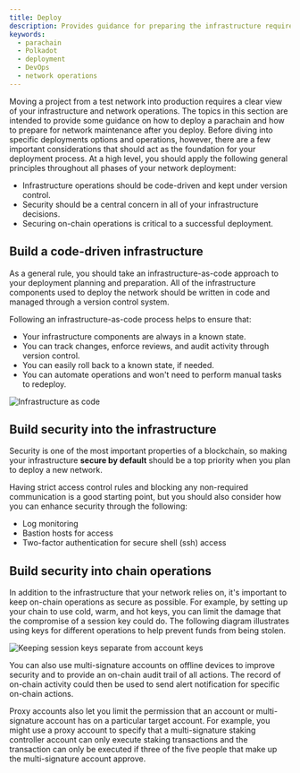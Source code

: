 ```yaml
---
title: Deploy
description: Provides guidance for preparing the infrastructure required to deploy a parachain network.
keywords:
  - parachain
  - Polkadot
  - deployment
  - DevOps
  - network operations
---
```


Moving a project from a test network into production requires a clear view of your infrastructure and network operations.
The topics in this section are intended to provide some guidance on how to deploy a parachain and how to prepare for network maintenance after you deploy.
Before diving into specific deployments options and operations, however, there are a few important considerations that should act as the foundation for your deployment process.
At a high level, you should apply the following general principles throughout all phases of your network deployment:

- Infrastructure operations should be code-driven and kept under version control.
- Security should be a central concern in all of your infrastructure decisions.
- Securing on-chain operations is critical to a successful deployment.

## Build a code-driven infrastructure

As a general rule, you should take an infrastructure-as-code approach to your deployment planning and preparation.
All of the infrastructure components used to deploy the network should be written in code and managed through a version control system.

Following an infrastructure-as-code process helps to ensure that:

- Your infrastructure components are always in a known state.
- You can track changes, enforce reviews, and audit activity through version control.
- You can easily roll back to a known state, if needed.
- You can automate operations and won't need to perform manual tasks to redeploy.

![Infrastructure as code](/media/images/docs/deploy-infra.png)

## Build security into the infrastructure

Security is one of the most important properties of a blockchain, so making your infrastructure **secure by default** should be a top priority when you plan to deploy a new network.

Having strict access control rules and blocking any non-required communication is a good starting point, but you should also consider how you can enhance security through the following:

- Log monitoring
- Bastion hosts for access
- Two-factor authentication for secure shell (ssh) access

## Build security into chain operations

In addition to the infrastructure that your network relies on, it's important to keep on-chain operations as secure as possible.
For example, by setting up your chain to use cold, warm, and hot keys, you can limit the damage that the compromise of a session key could do.
The following diagram illustrates using keys for different operations to help prevent funds from being stolen.

![Keeping session keys separate from account keys](/media/images/docs/deploy-cold-warm-hot-keys.png)

You can also use multi-signature accounts on offline devices to improve security and to provide an on-chain audit trail of all actions.
The record of on-chain activity could then be used to send alert notification for specific on-chain actions.

Proxy accounts also let you limit the permission that an account or multi-signature account has on a particular target account.
For example, you might use a proxy account to specify that a multi-signature staking controller account can only execute staking transactions and the transaction can only be executed if three of the five people that make up the multi-signature account approve.
